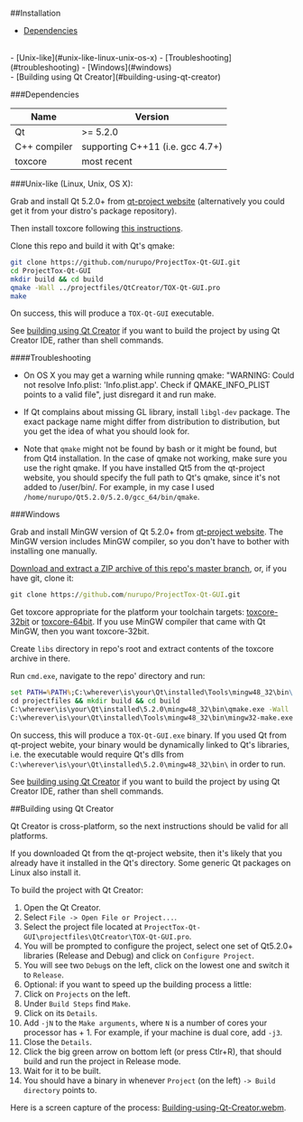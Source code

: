 ##Installation
- [Dependencies](#dependencies)
<br>
- [Unix-like](#unix-like-linux-unix-os-x)
  - [Troubleshooting](#troubleshooting)
- [Windows](#windows)
<br>
- [Building using Qt Creator](#building-using-qt-creator)


###Dependencies

| Name         | Version                          |
|--------------|----------------------------------|
| Qt           | >= 5.2.0                         |
| C++ compiler | supporting C++11 (i.e. gcc 4.7+) |
| toxcore      | most recent                      |

###Unix-like (Linux, Unix, OS X):

Grab and install Qt 5.2.0+ from [qt-project website](http://qt-project.org/downloads) (alternatively you could get it from your distro's package repository).

Then install toxcore following [this instructions](https://github.com/irungentoo/ProjectTox-Core/blob/master/INSTALL.md).

Clone this repo and build it with Qt's qmake:
```bash
git clone https://github.com/nurupo/ProjectTox-Qt-GUI.git
cd ProjectTox-Qt-GUI
mkdir build && cd build
qmake -Wall ../projectfiles/QtCreator/TOX-Qt-GUI.pro
make
```
On success, this will produce a `TOX-Qt-GUI` executable.

See [building using Qt Creator](#building-using-qt-creator) if you want to build the project by using Qt Creator IDE, rather than shell commands.

####Troubleshooting

- On OS X you may get a warning while running qmake: "WARNING: Could not resolve Info.plist: 'Info.plist.app'. Check if QMAKE_INFO_PLIST points to a valid file", just disregard it and run make.

- If Qt complains about missing GL library, install `libgl-dev` package. The exact package name might differ from distribution to distribution, but you get the idea of what you should look for.

- Note that `qmake` might not be found by bash or it might be found, but from Qt4 installation. In the case of qmake not working, make sure you use the right qmake.
If you have installed Qt5 from the qt-project website, you should specify the full path to Qt's qmake, since it's not added to /user/bin/.
For example, in my case I used `/home/nurupo/Qt5.2.0/5.2.0/gcc_64/bin/qmake`.


###Windows

Grab and install MinGW version of Qt 5.2.0+ from [qt-project website](http://qt-project.org/downloads).
The MinGW version includes MinGW compiler, so you don't have to bother with installing one manually.

[Download and extract a ZIP archive of this repo's master branch](https://github.com/nurupo/ProjectTox-Qt-GUI/archive/master.zip), or, if you have git, clone it:
```cmd
git clone https://github.com/nurupo/ProjectTox-Qt-GUI.git
```

Get toxcore appropriate for the platform your toolchain targets: [toxcore-32bit](http://jenkins.libtoxcore.so/job/libtoxcore-win32-i686/lastSuccessfulBuild/artifact/libtoxcore-win32-i686.zip) or [toxcore-64bit](http://jenkins.libtoxcore.so/job/libtoxcore-win32-x86_64/lastSuccessfulBuild/artifact/libtoxcore-win32-x86_64.zip).
If you use MinGW compiler that came with Qt MinGW, then you want toxcore-32bit.

Create `libs` directory in repo's root and extract contents of the toxcore archive in there.

Run `cmd.exe`, navigate to the repo' directory and run:
```cmd
set PATH=%PATH%;C:\wherever\is\your\Qt\installed\Tools\mingw48_32\bin\
cd projectfiles && mkdir build && cd build
C:\wherever\is\your\Qt\installed\5.2.0\mingw48_32\bin\qmake.exe -Wall ../QtCreator/TOX-Qt-GUI.pro
C:\wherever\is\your\Qt\installed\Tools\mingw48_32\bin\mingw32-make.exe
```
On success, this will produce a `TOX-Qt-GUI.exe` binary. If you used Qt from qt-project webite, your binary would be dynamically linked to Qt's libraries, i.e. the executable would require Qt's dlls from `C:\wherever\is\your\Qt\installed\5.2.0\mingw48_32\bin\` in order to run.

See [building using Qt Creator](#building-using-qt-creator) if you want to build the project by using Qt Creator IDE, rather than shell commands.


##Building using Qt Creator

Qt Creator is cross-platform, so the next instructions should be valid for all platforms.

If you downloaded Qt from the qt-project website, then it's likely that you already have it installed in the Qt's directory. Some generic Qt packages on Linux also install it.

To build the project with Qt Creator:

1. Open the Qt Creator.
2. Select `File -> Open File or Project...`.
3. Select the project file located at `ProjectTox-Qt-GUI\projectfiles\QtCreator\TOX-Qt-GUI.pro`.
4. You will be prompted to configure the project, select one set of Qt5.2.0+ libraries (Release and Debug) and click on `Configure Project`.
5. You will see two `Debug`s on the left, click on the lowest one and switch it to `Release`.
6. Optional: if you want to speed up the building process a little:
  1. Click on `Projects` on the left.
  2. Under `Build Steps` find `Make`.
  3. Click on its `Details`.
  4. Add `-jN` to the `Make arguments`, where `N` is a number of cores your processor has + 1. For example, if your machine is dual core, add `-j3`.
  5. Close the `Details`.
7. Click the big green arrow on bottom left (or press Ctlr+R), that should build and run the project in Release mode.
8. Wait for it to be built.
9. You should have a binary in whenever `Project` (on the left) `-> Build directory` points to.

Here is a screen capture of the process:  [Building-using-Qt-Creator.webm](https://dl.dropboxusercontent.com/u/20447449/Building-using-Qt-Creator.webm).